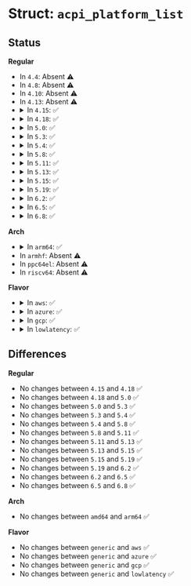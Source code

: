 # Struct: <code>acpi_platform_list</code>

## Status
<b>Regular</b>
<ul>
<li>
In <code>4.4</code>: Absent ⚠️
</li>
<li>
In <code>4.8</code>: Absent ⚠️
</li>
<li>
In <code>4.10</code>: Absent ⚠️
</li>
<li>
In <code>4.13</code>: Absent ⚠️
</li>
<li>
<details>
<summary>In <code>4.15</code>: ✅</summary>

```c
struct acpi_platform_list {
    char oem_id[7];
    char oem_table_id[9];
    u32 oem_revision;
    char *table;
    enum acpi_predicate pred;
    char *reason;
    u32 data;
};
```
</details>
</li>
<li>
<details>
<summary>In <code>4.18</code>: ✅</summary>

```c
struct acpi_platform_list {
    char oem_id[7];
    char oem_table_id[9];
    u32 oem_revision;
    char *table;
    enum acpi_predicate pred;
    char *reason;
    u32 data;
};
```
</details>
</li>
<li>
<details>
<summary>In <code>5.0</code>: ✅</summary>

```c
struct acpi_platform_list {
    char oem_id[7];
    char oem_table_id[9];
    u32 oem_revision;
    char *table;
    enum acpi_predicate pred;
    char *reason;
    u32 data;
};
```
</details>
</li>
<li>
<details>
<summary>In <code>5.3</code>: ✅</summary>

```c
struct acpi_platform_list {
    char oem_id[7];
    char oem_table_id[9];
    u32 oem_revision;
    char *table;
    enum acpi_predicate pred;
    char *reason;
    u32 data;
};
```
</details>
</li>
<li>
<details>
<summary>In <code>5.4</code>: ✅</summary>

```c
struct acpi_platform_list {
    char oem_id[7];
    char oem_table_id[9];
    u32 oem_revision;
    char *table;
    enum acpi_predicate pred;
    char *reason;
    u32 data;
};
```
</details>
</li>
<li>
<details>
<summary>In <code>5.8</code>: ✅</summary>

```c
struct acpi_platform_list {
    char oem_id[7];
    char oem_table_id[9];
    u32 oem_revision;
    char *table;
    enum acpi_predicate pred;
    char *reason;
    u32 data;
};
```
</details>
</li>
<li>
<details>
<summary>In <code>5.11</code>: ✅</summary>

```c
struct acpi_platform_list {
    char oem_id[7];
    char oem_table_id[9];
    u32 oem_revision;
    char *table;
    enum acpi_predicate pred;
    char *reason;
    u32 data;
};
```
</details>
</li>
<li>
<details>
<summary>In <code>5.13</code>: ✅</summary>

```c
struct acpi_platform_list {
    char oem_id[7];
    char oem_table_id[9];
    u32 oem_revision;
    char *table;
    enum acpi_predicate pred;
    char *reason;
    u32 data;
};
```
</details>
</li>
<li>
<details>
<summary>In <code>5.15</code>: ✅</summary>

```c
struct acpi_platform_list {
    char oem_id[7];
    char oem_table_id[9];
    u32 oem_revision;
    char *table;
    enum acpi_predicate pred;
    char *reason;
    u32 data;
};
```
</details>
</li>
<li>
<details>
<summary>In <code>5.19</code>: ✅</summary>

```c
struct acpi_platform_list {
    char oem_id[7];
    char oem_table_id[9];
    u32 oem_revision;
    char *table;
    enum acpi_predicate pred;
    char *reason;
    u32 data;
};
```
</details>
</li>
<li>
<details>
<summary>In <code>6.2</code>: ✅</summary>

```c
struct acpi_platform_list {
    char oem_id[7];
    char oem_table_id[9];
    u32 oem_revision;
    char *table;
    enum acpi_predicate pred;
    char *reason;
    u32 data;
};
```
</details>
</li>
<li>
<details>
<summary>In <code>6.5</code>: ✅</summary>

```c
struct acpi_platform_list {
    char oem_id[7];
    char oem_table_id[9];
    u32 oem_revision;
    char *table;
    enum acpi_predicate pred;
    char *reason;
    u32 data;
};
```
</details>
</li>
<li>
<details>
<summary>In <code>6.8</code>: ✅</summary>

```c
struct acpi_platform_list {
    char oem_id[7];
    char oem_table_id[9];
    u32 oem_revision;
    char *table;
    enum acpi_predicate pred;
    char *reason;
    u32 data;
};
```
</details>
</li>
</ul>
<b>Arch</b>
<ul>
<li>
<details>
<summary>In <code>arm64</code>: ✅</summary>

```c
struct acpi_platform_list {
    char oem_id[7];
    char oem_table_id[9];
    u32 oem_revision;
    char *table;
    enum acpi_predicate pred;
    char *reason;
    u32 data;
};
```
</details>
</li>
<li>
In <code>armhf</code>: Absent ⚠️
</li>
<li>
In <code>ppc64el</code>: Absent ⚠️
</li>
<li>
In <code>riscv64</code>: Absent ⚠️
</li>
</ul>
<b>Flavor</b>
<ul>
<li>
<details>
<summary>In <code>aws</code>: ✅</summary>

```c
struct acpi_platform_list {
    char oem_id[7];
    char oem_table_id[9];
    u32 oem_revision;
    char *table;
    enum acpi_predicate pred;
    char *reason;
    u32 data;
};
```
</details>
</li>
<li>
<details>
<summary>In <code>azure</code>: ✅</summary>

```c
struct acpi_platform_list {
    char oem_id[7];
    char oem_table_id[9];
    u32 oem_revision;
    char *table;
    enum acpi_predicate pred;
    char *reason;
    u32 data;
};
```
</details>
</li>
<li>
<details>
<summary>In <code>gcp</code>: ✅</summary>

```c
struct acpi_platform_list {
    char oem_id[7];
    char oem_table_id[9];
    u32 oem_revision;
    char *table;
    enum acpi_predicate pred;
    char *reason;
    u32 data;
};
```
</details>
</li>
<li>
<details>
<summary>In <code>lowlatency</code>: ✅</summary>

```c
struct acpi_platform_list {
    char oem_id[7];
    char oem_table_id[9];
    u32 oem_revision;
    char *table;
    enum acpi_predicate pred;
    char *reason;
    u32 data;
};
```
</details>
</li>
</ul>

## Differences
<b>Regular</b>
<ul>
<li>
No changes between <code>4.15</code> and <code>4.18</code> ✅
</li>
<li>
No changes between <code>4.18</code> and <code>5.0</code> ✅
</li>
<li>
No changes between <code>5.0</code> and <code>5.3</code> ✅
</li>
<li>
No changes between <code>5.3</code> and <code>5.4</code> ✅
</li>
<li>
No changes between <code>5.4</code> and <code>5.8</code> ✅
</li>
<li>
No changes between <code>5.8</code> and <code>5.11</code> ✅
</li>
<li>
No changes between <code>5.11</code> and <code>5.13</code> ✅
</li>
<li>
No changes between <code>5.13</code> and <code>5.15</code> ✅
</li>
<li>
No changes between <code>5.15</code> and <code>5.19</code> ✅
</li>
<li>
No changes between <code>5.19</code> and <code>6.2</code> ✅
</li>
<li>
No changes between <code>6.2</code> and <code>6.5</code> ✅
</li>
<li>
No changes between <code>6.5</code> and <code>6.8</code> ✅
</li>
</ul>
<b>Arch</b>
<ul>
<li>
No changes between <code>amd64</code> and <code>arm64</code> ✅
</li>
</ul>
<b>Flavor</b>
<ul>
<li>
No changes between <code>generic</code> and <code>aws</code> ✅
</li>
<li>
No changes between <code>generic</code> and <code>azure</code> ✅
</li>
<li>
No changes between <code>generic</code> and <code>gcp</code> ✅
</li>
<li>
No changes between <code>generic</code> and <code>lowlatency</code> ✅
</li>
</ul>
